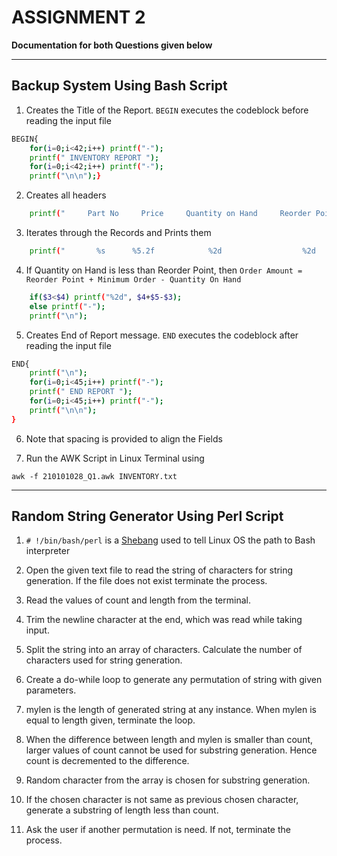 # **ASSIGNMENT 2**
**Documentation for both Questions given below**

---
## Backup System Using Bash Script

1. Creates the Title of the Report. ` BEGIN ` executes the codeblock before reading the input file
``` bash
BEGIN{
    for(i=0;i<42;i++) printf("-");
    printf(" INVENTORY REPORT ");
    for(i=0;i<42;i++) printf("-");
    printf("\n\n");}
```

2. Creates all headers
``` bash
    printf("     Part No     Price     Quantity on Hand     Reorder Point     Minimum Order     Order Amount \n");
```

3. Iterates through the Records and Prints them
``` bash
    printf("       %s      %5.2f            %2d                  %2d                %2d               ", $1,$2,$3,$4,$5);
```

4. If Quantity on Hand is less than Reorder Point,
then ` Order Amount = Reorder Point + Minimum Order - Quantity On Hand `
``` bash
    if($3<$4) printf("%2d", $4+$5-$3);
    else printf("-");
    printf("\n");
```

5. Creates End of Report message. ` END ` executes the codeblock after reading the input file
``` bash
END{
    printf("\n");
    for(i=0;i<45;i++) printf("-");
    printf(" END REPORT ");
    for(i=0;i<45;i++) printf("-");
    printf("\n\n");
}
```

6. Note that spacing is provided to align the Fields

7. Run the AWK Script in Linux Terminal using
``` 
awk -f 210101028_Q1.awk INVENTORY.txt
```

---
## Random String Generator Using Perl Script

1. ` # !/bin/bash/perl ` is a [Shebang](https://bash.cyberciti.biz/guide/Shebang) used to tell Linux OS the path to Bash interpreter

2. Open the given text file to read the string of characters for string generation. If the file does not exist terminate the process.

3. Read the values of count and length from the terminal.

4. Trim the newline character at the end, which was read while taking input.

5. Split the string into an array of characters. Calculate the number of characters used for string generation.

6. Create a do-while loop to generate any permutation of string with given parameters.

7. mylen is the length of generated string at any instance. When mylen is equal to length given, terminate the loop.

8. When the difference between length and mylen is smaller than count, larger values of count cannot be used for substring generation. Hence count is decremented to the difference.

9. Random character from the array is chosen for substring generation.

10. If the chosen character is not same as previous chosen character, generate a substring of length less than count.

11. Ask the user if another permutation is need. If not, terminate the process.

